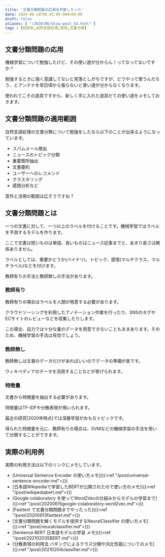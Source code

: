 ```yaml
---
title: '文書分類問題の応用を列挙したった'
date: 2020-06-18T06:42:00.008+09:00
draft: false
aliases: [ "/2020/06/blog-post_54.html" ]
tags : [技術系,自然言語処理,技術,文書分類]
---
```

## 文書分類問題の応用


機械学習について勉強したけど、その使い道が分からん！ってなってないですか？

勉強するときに強く意識してないと見落としがちですが、どうやって使うんだろう、とアンテナを常日頃から張らないと使い道が分からなくなります。

使われてこその道具ですから、新しく手に入れた道具だての使い道をメモしておきます。


## 文書分類問題の適用範囲


自然言語処理の文書分類について勉強をしたなら以下のことが出来るようになっています。

*   スパムメール検出
*   ニュースのトピック分類
*   重要箇所抽出
*   文書要約
*   ユーザーへのレコメンド
*   クラスタリング
*   感情分析など

意外と活用の範囲は広そうですね？

## 文書分類問題とは


一つの文書に対して、一つ以上のラベルを付けることです。機械学習ではラベルを予測するモデルを作ります。

ここで文書は短いものは単語、長いものはニュース記事までと、あまり長さは関係ありません。

ラベルとしては、重要かどうか(バイナリ)、トピック、感情(マルチクラス、マルチラベル)などを付けます。

教師有りの手法と教師無しの手法があります。

### 教師有り
教師有りの場合はラベルを人間が用意する必要があります。

クラウドソーシングを利用したアノテーション作業を行ったり、SNSのタグやECサイトのレビューなどを収集したりします。

この場合、自力では十分な量のデータを用意できないこともままあります。そのため、機械学習の手法は有効でしょう。

### 教師無し
教師無しは文書のデータだけがあればいいのでデータの準備が楽です。

ウィキペディアのデータを流用することなどが挙げられます。

### 特徴量
文書から特徴量を抽出する必要があります。

特徴量はTF-IDFや分散表現が用いられます。

最近の研究(2020年時点)では深層学習がおもなトピックです。

得られた特徴量を元に、教師有りの場合は、SVMなどの機械学習の手法を用いて分類することができます。

## 実際の利用例

実際の利用方法は以下のリンクにメモしています。

- [Universal Sentence Encoder の使い方メモ]({{<ref "/post/universal-sentence-encoder.md">}})
- [日本語Wikipediaで学習したBERTが公開されたので使い方のメモ]({{<ref "/post/wikipediabert.md">}})
- [Google colaboratory を使ってWord2Vecの仕組みからモデルの学習まで]({{<ref "/post/20200615google-colaboratory-word2vec.md">}})
- [Fasttext で文書分類問題までやったった]({{<ref "/post/20200613fasttext.md">}})
- [文書分類問題を解くモデルを提供するNeuralClassifier の使い方メモ]({{<ref "/post/neuralclassifier.md">}})
- [Sentence BERT 日本語モデルの学習 メモ]({{<ref "/post/20210203SBERT.md">}})
- [分散表現の利用法 バギングによるクラス分類や汎化性能についてのメモ]({{<ref "/post/20210204classifier.md">}})
